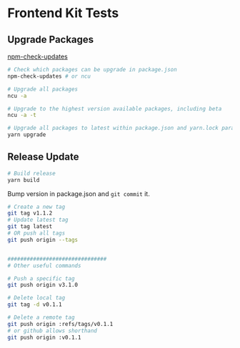 # Frontend Kit Tests


## Upgrade Packages

[npm-check-updates](https://github.com/tjunnone/npm-check-updates)

```bash
# Check which packages can be upgrade in package.json
npm-check-updates # or ncu

# Upgrade all packages
ncu -a

# Upgrade to the highest version available packages, including beta
ncu -a -t

# Upgrade all packages to latest within package.json and yarn.lock paramenters
yarn upgrade
```


## Release Update

```bash
# Build release
yarn build
```

Bump version in package.json and `git commit` it.

```bash
# Create a new tag
git tag v1.1.2
# Update latest tag
git tag latest
# OR push all tags
git push origin --tags


###############################
# Other useful commands

# Push a specific tag
git push origin v3.1.0

# Delete local tag
git tag -d v0.1.1

# Delete a remote tag
git push origin :refs/tags/v0.1.1
# or github allows shorthand
git push origin :v0.1.1
```
